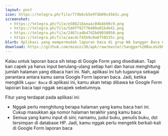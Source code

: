 ```yaml
---
layout: post
icon: https://telegra.ph/file/774b6cb5e9fdb09c4563c.png 
screenshot:
  - https://telegra.ph/file/e586218aeaac04b4b99c9.png
  - https://telegra.ph/file/5ddff92776489a01b4b41.png 
  - https://telegra.ph/file/2467cadb47d2b69030050.png
  - https://telegra.ph/file/aacdcf45b9c0a8f58535c.png 
blurb: Aplikasi yang mempermudah laporan baca di grup WA Sanggar Baca Caraka
download: https://github.com/mzaini30/apk/raw/master/Sanggar%20Baca%20Caraka.signed.apk
---
```


Kalau untuk laporan baca sih tetap di Google Form yang disediakan. Tapi kan capek ya harus input berulang-ulang setiap hari dan harus menghitung jumlah halaman yang dibaca hari ini. Nah, aplikasi ini tuh tugasnya sebagai perantara antara kamu sama Google Form laporan baca. Jadi, ketika mengklik `Lapor Baca` di aplikasi ini, kamu akan tetap dibawa ke Google Form laporan baca tapi nggak secapek sebelumnya.

Fitur yang terdapat pada aplikasi ini:

- Nggak perlu menghitung berapa halaman yang kamu baca hari ini. Cukup masukkan aja nomor halaman terakhir yang kamu baca
- Semua yang kamu input di sini; namamu, judul buku, penulis buku, dst tersimpan di database HP. Jadi, kamu nggak perlu mengetik berkali-kali di Google Form laporan baca